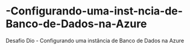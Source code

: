 # -Configurando-uma-inst-ncia-de-Banco-de-Dados-na-Azure
Desafio Dio  - Configurando uma instância de Banco de Dados na Azure
